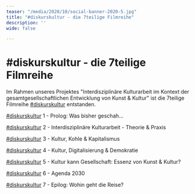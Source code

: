 ```yaml
---
teaser: "/media/2020/10/social-banner-2020-5.jpg"
title: "#diskurskultur - die 7teilige Filmreihe"
description: ''
wide: false

---
```

# #diskurskultur - die 7teilige Filmreihe

Im Rahmen unseres Projektes "Interdisziplinäre Kulturarbeit im Kontext der gesamtgesellschaftlichen Entwicklung von Kunst & Kultur" ist die 7teilige Filmreihe [#diskurskultur](https://www.youtube.com/hashtag/diskurskultur) entstanden.

[#diskurskultur](https://www.youtube.com/hashtag/diskurskultur) 1 - Prolog: Was bisher geschah...

[#diskurskultur](https://www.youtube.com/hashtag/diskurskultur) 2 - Interdisziplinäre Kulturarbeit - Theorie & Praxis

[#diskurskultur](https://www.youtube.com/hashtag/diskurskultur) 3 - Kultur, Kohle & Kapitalismus

[#diskurskultur](https://www.youtube.com/hashtag/diskurskultur) 4 - Kultur, Digitalisierung & Demokratie

[#diskurskultur](https://www.youtube.com/hashtag/diskurskultur) 5 - Kultur kann Gesellschaft: Essenz von Kunst & Kultur?

[#diskurskultur](https://www.youtube.com/hashtag/diskurskultur) 6 - Agenda 2030

[#diskurskultur](https://www.youtube.com/hashtag/diskurskultur) 7 - Epilog: Wohin geht die Reise?

<video-gallery name="media-diskurskultur"></video-gallery>